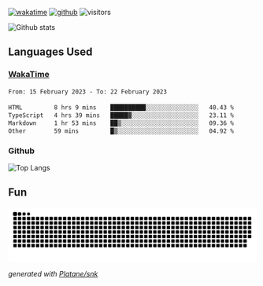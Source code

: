 [![wakatime](https://wakatime.com/badge/user/82c377cd-a54c-404c-b7df-177b313ca539.svg)](https://wakatime.com/@82c377cd-a54c-404c-b7df-177b313ca539)
[![github](https://img.shields.io/github/followers/xinthose?logo=github&style=plastic)](https://github.com/alanhamlett?tab=followers)
![visitors](https://visitor-badge.glitch.me/badge?page_id=xinthose&left_color=green&right_color=red)

![Github stats](https://github-readme-stats.vercel.app/api?username=xinthose&show_icons=true&theme=radical&count_private=true)

## Languages Used

### [WakaTime](https://wakatime.com/)
<!--START_SECTION:waka-->

```text
From: 15 February 2023 - To: 22 February 2023

HTML         8 hrs 9 mins    ██████████░░░░░░░░░░░░░░░   40.43 %
TypeScript   4 hrs 39 mins   █████▓░░░░░░░░░░░░░░░░░░░   23.11 %
Markdown     1 hr 53 mins    ██▒░░░░░░░░░░░░░░░░░░░░░░   09.36 %
Other        59 mins         █▒░░░░░░░░░░░░░░░░░░░░░░░   04.92 %
```

<!--END_SECTION:waka-->

### Github

![Top Langs](https://github-readme-stats.vercel.app/api/top-langs/?username=xinthose)

## Fun
![github contribution grid snake animation](https://raw.githubusercontent.com/xinthose/xinthose/output/github-contribution-grid-snake.svg)

_generated with [Platane/snk](https://github.com/Platane/snk)_
